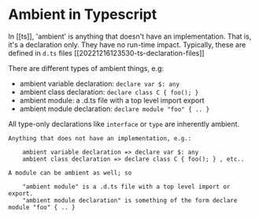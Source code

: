 # Ambient in Typescript

In [[ts]], 'ambient' is anything that doesn't have an implementation. That is, it's a declaration only. They have no run-time impact. Typically, these are defined in `d.ts` files [[20221216123530-ts-declaration-files]]

There are different types of ambient things, e.g:
- ambient variable declaration: `declare var $: any`
- ambient class declaration: `declare class C { foo(); }`
- ambient module: a .d.ts file with a top level import export
- ambient module declaration: `declare module "foo" { .. }`

All type-only declarations like `interface` or `type` are inherently ambient.

```
Anything that does not have an implementation, e.g.:

    ambient variable declaration => declare var $: any
    ambient class declaration => declare class C { foo(); } , etc..

A module can be ambient as well; so

    "ambient module" is a .d.ts file with a top level import or export.
    "ambient module declaration" is something of the form declare module "foo" { .. }

```